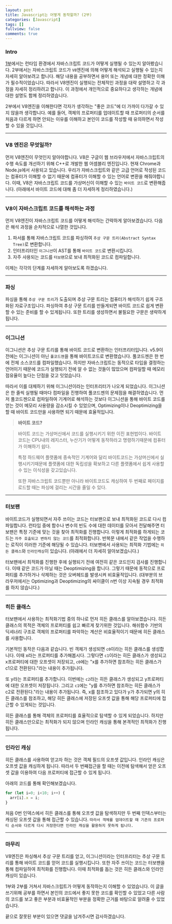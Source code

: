 ```yaml
---
layout: post
title: Javascript는 어떻게 동작할까? (2부)
categories: [Javascript]
tags: []
fullview: false
comments: true
---
```


### Intro
[1부](https://4kimball.github.io/javascript/2022/03/21/Javascript%EB%8A%94-%EC%96%B4%EB%96%BB%EA%B2%8C-%EB%8F%99%EC%9E%91%ED%95%A0%EA%B9%8C-(1%EB%B6%80).html)에서는 런타임 환경에서 자바스크립트 코드가 어떻게 실행될 수 있는지 알아봤습니다.
2부에서는 자바스크립트 코드가 `V8`엔진에 의해 어떻게 해석되고 실행될 수 있는지 자세히 알아보려고 합니다. 해당 내용을 공부하면서 용어 또는 개념에 대한 정확한 이해가 필수적이었습니다. 따라서 V8엔진이 실행되는 전체적인 과정을 대략 설명하고 각 과정을 자세히 정리하려고 합니다.
이 과정에서 개인적으로 중요하다고 생각하는 개념에 대한 설명도 함께 정리하였습니다. 

2부에서 V8엔진을 이해한다면 각자가 생각하는 "좋은 코드"에 더 가까이 다가갈 수 있지 않을까 생각합니다. 예를 들어, 객체의 프로퍼티를 업데이트할 때 프로퍼티의 순서를 처음과 다르게 하면 안되는 이유를 이해하고 본인이 코드를 작성할 때 유의하면서 작성할 수 있을 것입니다.

---

### V8 엔진은 무엇일까?
먼저 V8엔진이 무엇인지 알아야합니다. V8은 구글이 웹 브라우저에서 자바스크립트의 수행 속도를 개선하기 위해 C++로 개발한 웹 어셈블리 엔진입니다. 현재 Chrome과 Node.js에서 사용되고 있습니다. 
우리가 자바스크립트와 같은 고급 언어로 작성된 코드는 컴퓨터가 이해할 수 없기 때문에 컴퓨터가 이해할 수 있는 언어로 변환을 해줘야합니다. 이때, V8은 자바스크립트 코드를 가상머신이 이해할 수 있는 `바이트 코드`로 변환해줍니다. (아래에서 바이트 코드에 대해 좀 더 자세하게 정리하였습니다.)

---

### V8이 자바스크립트 코드를 해석하는 과정
먼저 V8엔진이 자바스크립트 코드를 어떻게 해석하는 간략하게 알아보겠습니다. 다음은 해석 과정을 순차적으로 나열한 것입니다.
1. 파서를 통해 자바스크립트 코드를 파싱하여 `추상 구문 트리(Abstract Syntax Tree)`로 변환합니다.
2. 인터프리터인 `이그니션`이 AST를 통해 `바이트 코드`로 변환시킵니다.
3. 자주 사용되는 코드를 `터보팬`으로 보내 최적화된 코드로 컴파일합니다.

이제는 각각의 단계를 자세하게 알아보도록 하겠습니다.

---

### 파싱
파싱을 통해 `추상 구문 트리`가 도출되며 추상 구문 트리는 컴퓨터가 해석하기 쉽게 구조화된 자료구조입니다. 파싱하여 추상 구문 트리를 만들게되면 바이트 코드로 쉽게 변환할 수 있는 준비를 할 수 있게됩니다. 또한 트리를 생성하면서 불필요한 구문은 생략하게 됩니다.

---

### 이그니션
이그니션은 추상 구문 트리를 통해 바이트 코드로 변환하는 인터프리터입니다. v5.9이전에는 이그니션이 아닌 `풀코드젠`을 통해 바이트코드로 변환했습니다.
풀코드젠은 한 번에 전체 소스코드를 컴파일했습니다. 하지만 자바스크립트는 동적으로 타입을 결정하는 언어이기 때문에 코드가 실행되기 전에 알 수 없는 것들이 많았으며 컴파일할 때 메모리 점유율이 높다는 단점을 갖고 잇었습니다.

따라서 이를 대체하기 위해 이그니션이라는 인터프리터가 나오게 되었습니다. 이그니션은 한 줄씩 실행될 때마다 컴파일을 진행하여 풀코드젠의 문제점을 해결하였습니다.
먼저 풀코드젠으로 컴파일하여 기계어로 해석하는 것보다 이그니션을 통해 바이트 코드를 얻는 것이 메모리 사용량을 감소시킬 수 있었으며, Optimizing이나 Deoptimizing을 할 때 바이트 코드만을 사용하면 되기 때문에 효율적입니다.

> **바이트 코드?**

> 바이트 코드는 가상머신에서 코드를 실행시키기 위한 이진 표현법이다. 바이트 코드는 CPU내의 레지스터, 누산기가 어떻게 동작하라고 명령하기때문에 컴퓨터가 이해하기 쉽다.
> 
> 특정 하드웨어 플랫폼에 종속적인 기계어와 달리 바이트코드는 가상머신에서 실행시키기때문에 플랫폼에 대한 독립성을 확보하고 다른 플랫폼에서 쉽게 사용할 수 있는 이식성을 갖고있습니다.
> 
> 또한 자바스크립트 코드뿐만 아니라 바이트코드도 캐싱하여 두 번째로 페이지를 로드할 때는 파싱에 걸리는 시간을 줄일 수 있다.

---

### 터보팬
바이트코드가 실행되면서 자주 쓰이는 코드는 터보팬으로 보내 최적화된 코드로 다시 컴파일합니다. 런타임 중에 함수나 변수의 빈도 수에 대한 데이터를 모아서 전달해주면 터보팬은 특정 기준에 맞는 것을 찾아 최적화를 진행합니다.
이렇게 최적화를 하게되는 코드는 `자주 호출되고 변하지 않는 코드`를 최적화합니다. 반복문 내에서 같은 작업을 수행하는 로직이 이러한 기준에 해당될 수 있습니다. 터보팬에서 사용되는 최적화 기법에는 `히든 클래스`와 `인라인캐싱`이 있습니다. (아래에서 더 자세히 알아보겠습니다.) 

터보팬에서 최적화를 진행한 후에 실행되기 전에 여전히 같은 코드인지 검사를 진행합니다. 이때 같은 코드가 아닐 때는 Deoptimizing을 합니다. 그렇기 때문에 동적으로 프로퍼티를 추가하거나 삭제하는 것은 오버헤드를 발생시켜 비효율적입니다. (대부분의 브라우저에서는 Optimizing과 Deoptimizing의 싸이클이 n번 이상 지속될 경우 최적화를 하지 않습니다.)

---

### 히든 클래스
터보팬에서 사용하는 최적화기법 중의 하나로 먼저 히든 클래스를 알아보겠습니다. 히든 클래스의 목적은 객체의 프로퍼티를 쉽고 빠르게 찾기위한 것입니다. 해쉬함수 기반의 딕셔너리 구조로 객체의 프로퍼티를 파악하는 계산은 비효율적이기 때문에 히든 클래스를 사용합니다.

기본적인 동작은 다음과 같습니다.
빈 객체가 생성되면 `c0`이라는 히든 클래스를 생성합니다. 이때 x라는 프로퍼티를 추가해봅시다. 그렇다면 `c1`이라는 히든 클래스가 생성되고 x프로퍼티에 대한 오프셋이 저장되고, `c0`에는 "x를 추가하면 참조하는 히든 클래스가 c1으로 전환된다."라는 내용이 추가됩니다. 

또 y라는 프로퍼티를 추가합니다. 이번에는 `c2`라는 히든 클래스가 생성되고 y프로퍼티에 대한 오프셋이 저장됩니다. 그리고 `c1`에는 "y를 추가하면 참조하는 히든 클래스가 c2로 전환된다."라는 내용이 추가됩니다. 즉, x를 참조하고 있다가 y가 추가되면 y의 히든 클래스를 참조하고, 해당 히든 클래스에 저장된 오프셋 값을 통해 해당 프로퍼티에 접근할 수 있게되는 것입니다.

히든 클래스를 통해 객체의 프로퍼티를 효율적으로 탐색할 수 있게 되었습니다. 하지만 히든 클래스만으로는 최적화가 되지 않으며 인라인 캐싱을 통해 본격적인 최적화가 진행됩니다.

---

### 인라인 캐싱
히든 클래스를 사용하여 얻고자 하는 것은 객체 필드의 오프셋 값입니다. 인라인 캐싱은 오프셋 값을 캐싱하게 됩니다. 따라서 두 번째접근을 할 때는 이전에 탐색해서 얻은 오프셋 값을 이용하여 다음 프로퍼티에 접근할 수 있게 됩니다.

아래의 코드를 통해 확인해보겠습니다.
```javascript
for (let i=0; i<10; i++) {
  arr[i].x = i;
}
```
처음 0번 인덱스에서 히든 클래스를 통해 오프셋 값을 탐색하지만 두 번째 인덱스부터는 캐싱된 오프셋 값을 통해 접근할 수 있습니다. `따라서 객체를 업데이트할 때 기존의 프로퍼티 순서와 다르게 다시 저장한다면 인라인 캐싱을 활용하지 못하게 됩니다.`

---

### 마무리
V8엔진은 파싱해서 추상 구문 트리를 얻고, 이그니션이라는 인터프리터는 추상 구문 트리를 통해 바이트 코드를 얻어 코드를 실행시킵니다. 또한 자주 쓰이는 코드는 터보팬을 통해 컴파일하여 최적화를 진행합니다. 이때 최적화를 돕는 것은 히든 클래스와 인라인 캐싱이 있습니다. 

1부와 2부를 거쳐서 자바스크립트가 어떻게 동작하는지 이해할 수 있었습니다. 이 글을 쓰기위해 공부를 하면서 본인의 코드에서 좋지 못한 코드를 확인할 수 있었고 다른 사람의 코드를 보고 좋은 부분과 비효율적인 부분을 정확한 근거를 바탕으로 알려줄 수 있었습니다. 

끝으로 잘못된 부분이 있으면 댓글을 남겨주시면 감사하겠습니다.
